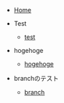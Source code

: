 <!-- docs/_sidebar.md -->

* [Home](/)

- Test

  - [test](test)

- hogehoge

  - [hogehoge](hogehoge/hogehoge)

- branchのテスト

  - [branch](buranntidayonn) 
